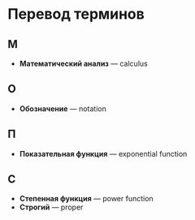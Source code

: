 # Перевод терминов

## М

* **Математический анализ** — calculus

## О

* **Обозначение** — notation

## П

* **Показательная функция** — exponential function

## С

* **Степенная функция** — power function
* **Строгий** — proper
